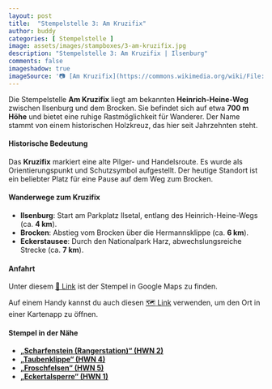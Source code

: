 ```yaml
---
layout: post
title:  "Stempelstelle 3: Am Kruzifix"
author: buddy
categories: [ Stempelstelle ]
image: assets/images/stampboxes/3-am-kruzifix.jpg
description: "Stempelstelle 3: Am Kruzifix | Ilsenburg"
comments: false
imageshadow: true
imageSource: '📷 [Am Kruzifix](https://commons.wikimedia.org/wiki/File:Am_Kruzifix.JPG) von <a href="//commons.wikimedia.org/wiki/User:B.Thomas95" title="User:B.Thomas95">Thomas Binder</a> unter Lizenz [CC BY-SA 4.0](https://creativecommons.org/licenses/by-sa/4.0)'
---
```


Die Stempelstelle **Am Kruzifix** liegt am bekannten **Heinrich-Heine-Weg** zwischen Ilsenburg und dem Brocken. Sie befindet sich auf etwa **700 m Höhe** und bietet eine ruhige Rastmöglichkeit für Wanderer. Der Name stammt von einem historischen Holzkreuz, das hier seit Jahrzehnten steht.

#### Historische Bedeutung

Das **Kruzifix** markiert eine alte Pilger- und Handelsroute. Es wurde als Orientierungspunkt und Schutzsymbol aufgestellt. Der heutige Standort ist ein beliebter Platz für eine Pause auf dem Weg zum Brocken.

#### Wanderwege zum Kruzifix

- **Ilsenburg**: Start am Parkplatz Ilsetal, entlang des Heinrich-Heine-Wegs (ca. **4 km**).
- **Brocken**: Abstieg vom Brocken über die Hermannsklippe (ca. **6 km**).
- **Eckerstausee**: Durch den Nationalpark Harz, abwechslungsreiche Strecke (ca. **7 km**).

#### Anfahrt

Unter diesem [📍 Link](https://www.google.com/maps/dir/?api=1&origin=&destination=51.82731%2C%2010.62244) ist der Stempel in Google Maps zu finden.

<div class="android-only">
  Auf einem Handy kannst du auch diesen 
  <a href="geo:51.82731,10.62244">🗺️ Link</a> 
  verwenden, um den Ort in einer Kartenapp zu öffnen.
  <p></p>
</div>

#### Stempel in der Nähe

- [**„Scharfenstein (Rangerstation)“ (HWN 2)**](/stempelstelle-2-scharfenstein-rangerstation)
- [**„Taubenklippe“ (HWN 4)**](/stempelstelle-4-taubenklippe)
- [**„Froschfelsen“ (HWN 5)**](/stempelstelle-5-froschfelsen)
- [**„Eckertalsperre“ (HWN 1)**](/stempelstelle-1-eckertalsperre-staumauer)
